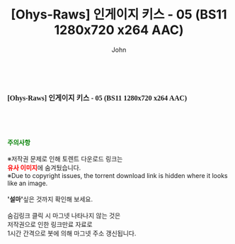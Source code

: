 ﻿---
layout: post
title:  "[Ohys-Raws] 인게이지 키스 - 05 (BS11 1280x720 x264 AAC)"
author: John
categories: [ 애니메이션 ]
tags: [  ]
image:  
description: "[Ohys-Raws] 인게이지 키스 - 05 (BS11 1280x720 x264 AAC) torrent 정보 공유"
toc: true
toc_sticky: true
---

<br>
<div class="view-img">
<a class="view_image" href="https://torrentmobile59.com/bbs/view_image.php?fn=%2Fdata%2Ffile%2Fani%2F3659260999_Qq2cMKDN_c619f391ebdaa97caf26e96081c53d86d08c553d.jpg" target="_blank"><img alt="" class="img-tag" content="https://torrentmobile59.com/data/file/ani/3659260999_Qq2cMKDN_c619f391ebdaa97caf26e96081c53d86d08c553d.jpg" itemprop="image" src="https://torrentmobile59.com/data/file/ani/3659260999_Qq2cMKDN_c619f391ebdaa97caf26e96081c53d86d08c553d.jpg"/></a></div><div class="view-content" itemprop="description">
<p><span style="font-family:nanumsquareround;font-size:16px;font-weight:700;white-space:nowrap;background-color:rgb(255,255,255);">[Ohys-Raws] 인게이지 키스 - 05 (BS11 1280x720 x264 AAC) </span> </p> </div>
    
<br><br><br>
<p data-ke-size="size16"><b><span style="color: green;">주의사항</span></b><br /><br />※저작권 문제로 인해 토렌트 다운로드 링크는<br /><b><span style="color: red;">유사 이미지</span></b>에 숨겨뒀습니다.<br />※Due to copyright issues, the torrent download link is hidden where it looks like an image.<br /><br /><b>'설마'</b>싶은 것까지 확인해 보세요.<br /><br />숨김링크 클릭 시 마그넷 나타나지 않는 것은<br />저작권으로 인한 링크만료 자료로<br />1시간 간격으로 봇에 의해 마그넷 주소 갱신됩니다.</p>
